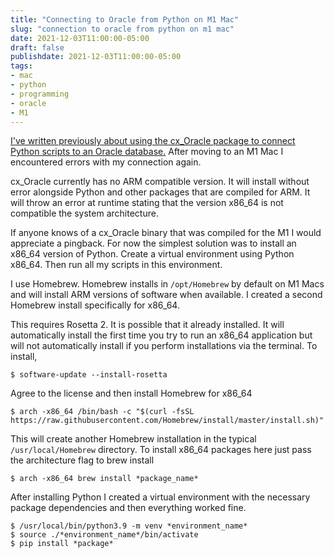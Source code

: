 ```yaml
---
title: "Connecting to Oracle from Python on M1 Mac"
slug: "connection to oracle from python on m1 mac"
date: 2021-12-03T11:00:00-05:00
draft: false
publishdate: 2021-12-03T11:00:00-05:00
tags:
- mac
- python
- programming
- oracle
- M1
---
```


[I've written previously about using the cx_Oracle package to connect Python scripts to an Oracle database.](https://www.mnml.blog/2020/12/connecting-to-oracle-from-python-on-macos-big-sur/) After moving to an M1 Mac I encountered errors with my connection again.

cx_Oracle currently has no ARM compatible version. It will install without error alongside Python and other packages that are compiled for ARM. It will throw an error at runtime stating that the version x86_64 is not compatible the system architecture.

If anyone knows of a cx_Oracle binary that was compiled for the M1 I would appreciate a pingback. For now the simplest solution was to install an x86_64 version of Python. Create a virtual environment using Python x86_64. Then run all my scripts in this environment.

I use Homebrew. Homebrew installs in ```/opt/Homebrew``` by default on M1 Macs and will install ARM versions of software when available. I created a second Homebrew install specifically for x86_64.

This requires Rosetta 2. It is possible that it already installed. It will automatically install the first time you try to run an x86_64 application but will not automatically install if you perform installations via the terminal. To install,

```
$ software-update --install-rosetta
```

Agree to the license and then install Homebrew for x86_64

```
$ arch -x86_64 /bin/bash -c "$(curl -fsSL https://raw.githubusercontent.com/Homebrew/install/master/install.sh)"
```

This will create another Homebrew installation in the typical ```/usr/local/Homebrew``` directory. To install x86_64 packages here just pass the architecture flag to brew install

```
$ arch -x86_64 brew install *package_name*
```

After installing Python I created a virtual environment with the necessary package dependencies and then everything worked fine.

```
$ /usr/local/bin/python3.9 -m venv *environment_name*
$ source ./*environment_name*/bin/activate
$ pip install *package*
```